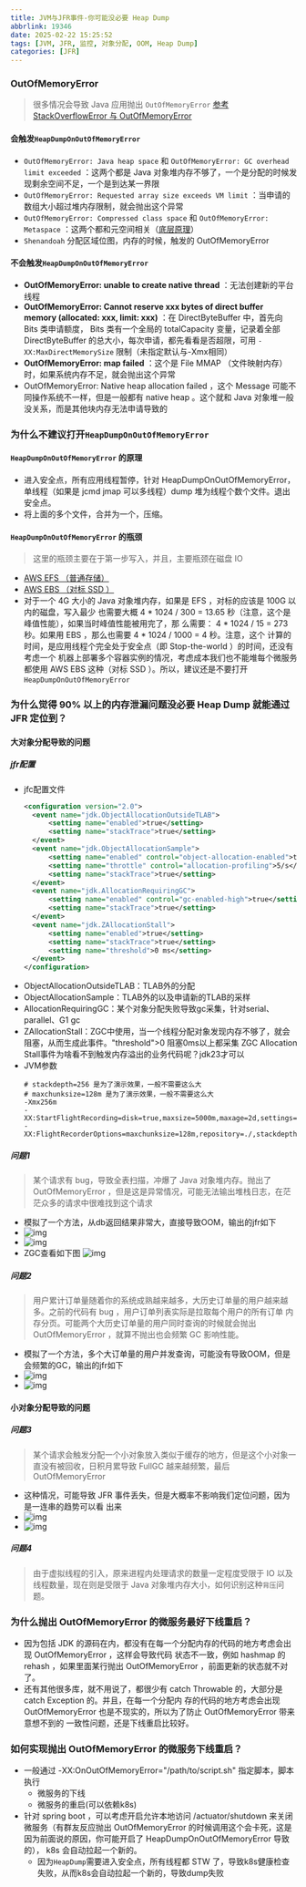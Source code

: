 ```yaml
---
title: JVM与JFR事件-你可能没必要 Heap Dump
abbrlink: 19346
date: 2025-02-22 15:25:52
tags: [JVM, JFR, 监控, 对象分配, OOM, Heap Dump]
categories: [JFR]
---
```


### OutOfMemoryError
> 很多情况会导致 Java 应用抛出 `OutOfMemoryError` [参考 StackOverflowError 与 OutOfMemoryError](https://zhuanlan.zhihu.com/p/265039643)

#### 会触发`HeapDumpOnOutOfMemoryError`
- `OutOfMemoryError: Java heap space` 和 `OutOfMemoryError: GC overhead limit exceeded` ：这两个都是 Java 对象堆内存不够了，一个是分配的时候发现剩余空间不足，一个是到达某一界限
- `OutOfMemoryError: Requested array size exceeds VM limit` ：当申请的数组大小超过堆内存限制，就会抛出这个异常
- `OutOfMemoryError: Compressed class space` 和 `OutOfMemoryError: Metaspace` ：这两个都和元空间相关（[底层原理](https://juejin.cn/post/7225879724545835045)）
- `Shenandoah` 分配区域位图，内存的时候，触发的 OutOfMemoryError

#### 不会触发`HeapDumpOnOutOfMemoryError`
- **OutOfMemoryError: unable to create native thread** ：无法创建新的平台线程
- **OutOfMemoryError: Cannot reserve xxx bytes of direct buffer memory (allocated: xxx, limit: xxx)** ：在 DirectByteBuffer 中，首先向 Bits 类申请额度， Bits 类有一个全局的 totalCapacity 变量，记录着全部DirectByteBuffer 的总大小，每次申请，都先看看是否超限，可用 `-XX:MaxDirectMemorySize` 限制（未指定默认与-Xmx相同）
- **OutOfMemoryError: map failed** ：这个是 File MMAP （文件映射内存）时，如果系统内存不足，就会抛出这个异常
- OutOfMemoryError: Native heap allocation failed ，这个 Message 可能不同操作系统不一样，但是一般都有 native heap 。这个就和 Java 对象堆一般没关系，而是其他块内存无法申请导致的

### 为什么不建议打开`HeapDumpOnOutOfMemoryError`

#### `HeapDumpOnOutOfMemoryError` 的原理
- 进入安全点，所有应用线程暂停，针对 HeapDumpOnOutOfMemoryError，单线程（如果是 jcmd jmap 可以多线程）dump 堆为线程个数个文件。退出安全点。
- 将上面的多个文件，合并为一个，压缩。

#### `HeapDumpOnOutOfMemoryError` 的瓶颈
> 这里的瓶颈主要在于第一步写入，并且，主要瓶颈在磁盘 IO

- [AWS EFS （普通存储）](https://docs.aws.amazon.com/efs/latest/ug/performance.html)
- [AWS EBS （对标 SSD ）](https://docs.aws.amazon.com/ebs/latest/userguide/ebs-volume-types.html)
- 对于一个 4G 大小的 Java 对象堆内存，如果是 EFS ，对标的应该是 100G 以内的磁盘，写入最少
  也需要大概 4 * 1024 / 300 = 13.65 秒（注意，这个是峰值性能），如果当时峰值性能被用完了，那
  么需要： 4 * 1024 / 15 = 273 秒。如果用 EBS ，那么也需要 4 * 1024 / 1000 = 4 秒。注意，这个
  计算的时间，是应用线程个完全处于安全点（即 Stop-the-world ）的时间，还没有考虑一个
  机器上部署多个容器实例的情况，考虑成本我们也不能堆每个微服务都使用 AWS EBS 这种（对标
  SSD ）。所以，建议还是不要打开 `HeapDumpOnOutOfMemoryError`

### 为什么觉得 90% 以上的内存泄漏问题没必要 Heap Dump 就能通过 JFR 定位到？

#### 大对象分配导致的问题

##### jfr配置
- jfc配置文件
  ```xml
  <configuration version="2.0">
	<event name="jdk.ObjectAllocationOutsideTLAB">
		<setting name="enabled">true</setting>
		<setting name="stackTrace">true</setting>
	</event>
	<event name="jdk.ObjectAllocationSample">
		<setting name="enabled" control="object-allocation-enabled">true</setting>
		<setting name="throttle" control="allocation-profiling">5/s</setting>
		<setting name="stackTrace">true</setting>
	</event>
	<event name="jdk.AllocationRequiringGC">
		<setting name="enabled" control="gc-enabled-high">true</setting>
		<setting name="stackTrace">true</setting>
	</event>
	<event name="jdk.ZAllocationStall">
		<setting name="enabled">true</setting>
		<setting name="stackTrace">true</setting>
		<setting name="threshold">0 ms</setting>
	</event>
  </configuration>
  ```
- ObjectAllocationOutsideTLAB：TLAB外的分配
- ObjectAllocationSample：TLAB外的以及申请新的TLAB的采样
- AllocationRequiringGC：某个对象分配失败导致gc采集，针对serial、parallel、G1 gc
- ZAllocationStall：ZGC中使用，当一个线程分配对象发现内存不够了，就会阻塞，从而生成此事件。"threshold">0 阻塞0ms以上都采集
  ZGC Allocation Stall事件为啥看不到触发内存溢出的业务代码呢？jdk23才可以
- JVM参数
  ```shell
  # stackdepth=256 是为了演示效果，一般不需要这么大
  # maxchunksize=128m 是为了演示效果，一般不需要这么大
  -Xmx256m
  -XX:StartFlightRecording=disk=true,maxsize=5000m,maxage=2d,settings=./default.jfc
  -XX:FlightRecorderOptions=maxchunksize=128m,repository=./,stackdepth=256
  ```

##### 问题1
> 某个请求有 bug，导致全表扫描，冲爆了 Java 对象堆内存。抛出了 OutOfMemoryError ，但是这是异常情况，可能无法输出堆栈日志，在茫
茫众多的请求中很难找到这个请求
- 模拟了一个方法，从db返回结果非常大，直接导致OOM，输出的jfr如下
- ![img](/images/jfr/08.png)
- ![img](/images/jfr/09.png)
- ZGC查看如下图
  ![img](/images/jfr/10.png)

##### 问题2
> 用户累计订单量随着你的系统成熟越来越多，大历史订单量的用户越来越多。之前的代码有 bug ，用户订单列表实际是拉取每个用户的所有订单
内存分页。可能两个大历史订单量的用户同时查询的时候就会抛出 OutOfMemoryError ，就算不抛出也会频繁 GC 影响性能。
- 模拟了一个方法，多个大订单量的用户并发查询，可能没有导致OOM，但是会频繁的GC，输出的jfr如下
- ![img](/images/jfr/11.png)
- ![img](/images/jfr/12.png)

#### 小对象分配导致的问题

##### 问题3
> 某个请求会触发分配一个小对象放入类似于缓存的地方，但是这个小对象一直没有被回收，日积月累导致 FullGC 越来越频繁，最后
OutOfMemoryError
- 这种情况，可能导致 JFR 事件丢失，但是大概率不影响我们定位问题，因为是一连串的趋势可以看
  出来
- ![img](/images/jfr/13.png)
- ![img](/images/jfr/14.png)

##### 问题4
> 由于虚拟线程的引入，原来进程内处理请求的数量一定程度受限于 IO 以及线程数量，现在则是受限于 Java 对象堆内存大小，如何识别这种`背压`问题。

### 为什么抛出 OutOfMemoryError 的微服务最好下线重启？
- 因为包括 JDK 的源码在内，都没有在每一个分配内存的代码的地方考虑会出现 OutOfMemoryError ，这样会导致代码
  状态不一致，例如 hashmap 的 rehash ，如果里面某行抛出 OutOfMemoryError ，前面更新的状态就不对了。
- 还有其他很多库，就不用说了，都很少有 catch Throwable 的，大部分是 catch Exception 的。并且，在每一个分配内
  存的代码的地方考虑会出现 OutOfMemoryError 也是不现实的，所以为了防止 OutOfMemoryError 带来意想不到的
  一致性问题，还是下线重启比较好。

### 如何实现抛出 OutOfMemoryError 的微服务下线重启？
- 一般通过 -XX:OnOutOfMemoryError="/path/to/script.sh" 指定脚本，脚本执行
  - 微服务的下线
  - 微服务的重启(可以依赖k8s)
- 针对 spring boot ，可以考虑开启允许本地访问 /actuator/shutdown 来关闭微服务（有群友反应抛出
  OutOfMemoryError 的时候调用这个会卡死，这是因为前面说的原因，你可能开启了
  HeapDumpOnOutOfMemoryError 导致的）， k8s 会自动拉起一个新的。
  - 因为`HeapDump`需要进入安全点，所有线程都 STW 了，导致k8s健康检查失败，从而k8s会自动拉起一个新的，导致dump失败